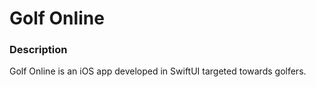 # Golf Online

### Description

Golf Online is an iOS app developed in SwiftUI targeted towards golfers.


